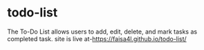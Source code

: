 # todo-list
The To-Do List allows users to add, edit, delete, and mark tasks as completed task.
site is live at-https://faisa4l.github.io/todo-list/
